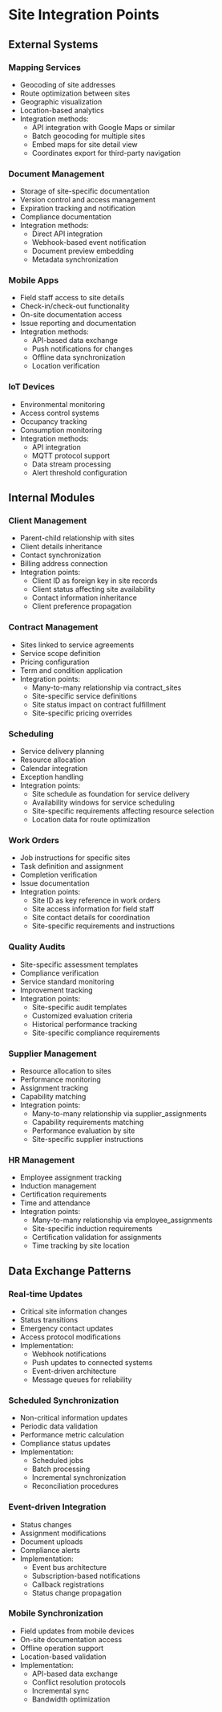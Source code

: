 
# Site Integration Points

## External Systems

### Mapping Services
- Geocoding of site addresses
- Route optimization between sites
- Geographic visualization
- Location-based analytics
- Integration methods:
  - API integration with Google Maps or similar
  - Batch geocoding for multiple sites
  - Embed maps for site detail view
  - Coordinates export for third-party navigation

### Document Management
- Storage of site-specific documentation
- Version control and access management
- Expiration tracking and notification
- Compliance documentation
- Integration methods:
  - Direct API integration
  - Webhook-based event notification
  - Document preview embedding
  - Metadata synchronization

### Mobile Apps
- Field staff access to site details
- Check-in/check-out functionality
- On-site documentation access
- Issue reporting and documentation
- Integration methods:
  - API-based data exchange
  - Push notifications for changes
  - Offline data synchronization
  - Location verification

### IoT Devices
- Environmental monitoring
- Access control systems
- Occupancy tracking
- Consumption monitoring
- Integration methods:
  - API integration
  - MQTT protocol support
  - Data stream processing
  - Alert threshold configuration

## Internal Modules

### Client Management
- Parent-child relationship with sites
- Client details inheritance
- Contact synchronization
- Billing address connection
- Integration points:
  - Client ID as foreign key in site records
  - Client status affecting site availability
  - Contact information inheritance
  - Client preference propagation

### Contract Management
- Sites linked to service agreements
- Service scope definition
- Pricing configuration
- Term and condition application
- Integration points:
  - Many-to-many relationship via contract_sites
  - Site-specific service definitions
  - Site status impact on contract fulfillment
  - Site-specific pricing overrides

### Scheduling
- Service delivery planning
- Resource allocation
- Calendar integration
- Exception handling
- Integration points:
  - Site schedule as foundation for service delivery
  - Availability windows for service scheduling
  - Site-specific requirements affecting resource selection
  - Location data for route optimization

### Work Orders
- Job instructions for specific sites
- Task definition and assignment
- Completion verification
- Issue documentation
- Integration points:
  - Site ID as key reference in work orders
  - Site access information for field staff
  - Site contact details for coordination
  - Site-specific requirements and instructions

### Quality Audits
- Site-specific assessment templates
- Compliance verification
- Service standard monitoring
- Improvement tracking
- Integration points:
  - Site-specific audit templates
  - Customized evaluation criteria
  - Historical performance tracking
  - Site-specific compliance requirements

### Supplier Management
- Resource allocation to sites
- Performance monitoring
- Assignment tracking
- Capability matching
- Integration points:
  - Many-to-many relationship via supplier_assignments
  - Capability requirements matching
  - Performance evaluation by site
  - Site-specific supplier instructions

### HR Management
- Employee assignment tracking
- Induction management
- Certification requirements
- Time and attendance
- Integration points:
  - Many-to-many relationship via employee_assignments
  - Site-specific induction requirements
  - Certification validation for assignments
  - Time tracking by site location

## Data Exchange Patterns

### Real-time Updates
- Critical site information changes
- Status transitions
- Emergency contact updates
- Access protocol modifications
- Implementation:
  - Webhook notifications
  - Push updates to connected systems
  - Event-driven architecture
  - Message queues for reliability

### Scheduled Synchronization
- Non-critical information updates
- Periodic data validation
- Performance metric calculation
- Compliance status updates
- Implementation:
  - Scheduled jobs
  - Batch processing
  - Incremental synchronization
  - Reconciliation procedures

### Event-driven Integration
- Status changes
- Assignment modifications
- Document uploads
- Compliance alerts
- Implementation:
  - Event bus architecture
  - Subscription-based notifications
  - Callback registrations
  - Status change propagation

### Mobile Synchronization
- Field updates from mobile devices
- On-site documentation access
- Offline operation support
- Location-based validation
- Implementation:
  - API-based data exchange
  - Conflict resolution protocols
  - Incremental sync
  - Bandwidth optimization
